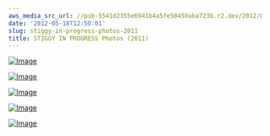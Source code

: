 ```yaml
---
aws_media_src_url: //pub-5541d2355e6941b4a5fe50450aba723b.r2.dev/2012/05/stig-inprog1.jpg
date: '2012-05-18T12:50:01'
slug: stiggy-in-progress-photos-2011
title: STIGGY IN PROGRESS Photos (2011)
---
```


 [![Image](//pub-5541d2355e6941b4a5fe50450aba723b.r2.dev/2012/05/stig-inprog1.jpg?w=487)](//pub-5541d2355e6941b4a5fe50450aba723b.r2.dev/2012/05/stig-inprog1.jpg)

 [![Image](//pub-5541d2355e6941b4a5fe50450aba723b.r2.dev/2012/05/stig-inprog2.jpg?w=487)](//pub-5541d2355e6941b4a5fe50450aba723b.r2.dev/2012/05/stig-inprog2.jpg)

 [![Image](//pub-5541d2355e6941b4a5fe50450aba723b.r2.dev/2012/05/stig-inprog3.jpg?w=487)](//pub-5541d2355e6941b4a5fe50450aba723b.r2.dev/2012/05/stig-inprog3.jpg)

 [![Image](//pub-5541d2355e6941b4a5fe50450aba723b.r2.dev/2012/05/stig-inprog4.jpg?w=487)](//pub-5541d2355e6941b4a5fe50450aba723b.r2.dev/2012/05/stig-inprog4.jpg)

 [![Image](//pub-5541d2355e6941b4a5fe50450aba723b.r2.dev/2012/05/stig-inprog5.jpg?w=487)](//pub-5541d2355e6941b4a5fe50450aba723b.r2.dev/2012/05/stig-inprog5.jpg)